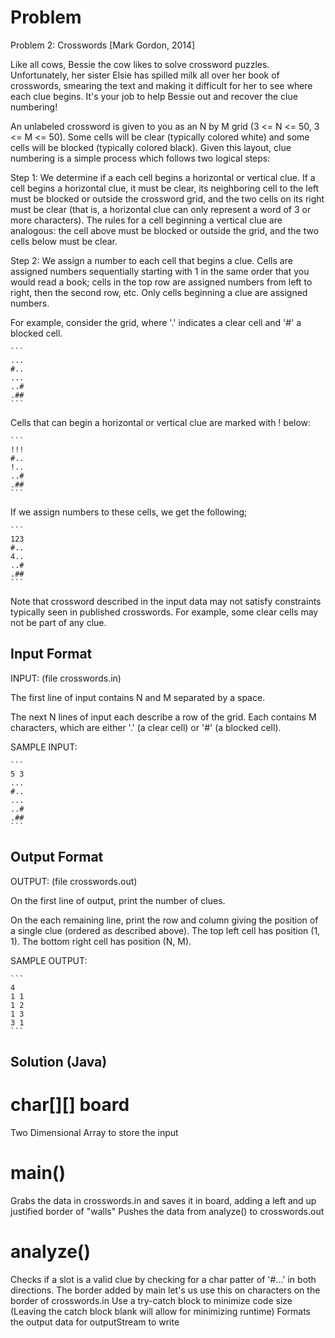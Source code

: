 # Problem

Problem 2: Crosswords [Mark Gordon, 2014]

Like all cows, Bessie the cow likes to solve crossword puzzles.
Unfortunately, her sister Elsie has spilled milk all over her book of
crosswords, smearing the text and making it difficult for her to see
where each clue begins.  It's your job to help Bessie out and recover
the clue numbering!

An unlabeled crossword is given to you as an N by M grid (3 <= N <=
50, 3 <= M <= 50).  Some cells will be clear (typically colored white)
and some cells will be blocked (typically colored black). Given this
layout, clue numbering is a simple process which follows two logical
steps:

Step 1: We determine if a each cell begins a horizontal or vertical
clue.  If a cell begins a horizontal clue, it must be clear, its
neighboring cell to the left must be blocked or outside the crossword
grid, and the two cells on its right must be clear (that is, a
horizontal clue can only represent a word of 3 or more characters).
The rules for a cell beginning a vertical clue are analogous: the cell
above must be blocked or outside the grid, and the two cells below
must be clear.

Step 2: We assign a number to each cell that begins a clue.  Cells are
assigned numbers sequentially starting with 1 in the same order that
you would read a book; cells in the top row are assigned numbers from
left to right, then the second row, etc.  Only cells beginning a clue
are assigned numbers.

For example, consider the grid, where '.' indicates a clear cell and
'#' a blocked cell.

    ```
    ...
    #..
    ...
    ..#
    .##
    ```
Cells that can begin a horizontal or vertical clue are marked with !
below:

    ```
    !!!
    #..
    !..
    ..#
    .##
    ```

If we assign numbers to these cells, we get the following;

    ```
    123
    #..
    4..
    ..#
    .##
    ```

Note that crossword described in the input data may not satisfy
constraints typically seen in published crosswords.  For example, some
clear cells may not be part of any clue.

## Input Format

INPUT: (file crosswords.in)

The first line of input contains N and M separated by a space.

The next N lines of input each describe a row of the grid.  Each
contains M characters, which are either '.' (a clear cell) or '#' (a
blocked cell).

SAMPLE INPUT:

    ```
    5 3
    ...
    #..
    ...
    ..#
    .##
    ```

## Output Format

OUTPUT: (file crosswords.out)

On the first line of output, print the number of clues.

On the each remaining line, print the row and column giving the
position of a single clue (ordered as described above).  The top left
cell has position (1, 1).  The bottom right cell has position (N, M).

SAMPLE OUTPUT: 

    ```
    4
    1 1
    1 2
    1 3
    3 1
    ```

## Solution (Java)

# char[][] board

Two Dimensional Array to store the input

# main()

Grabs the data in crosswords.in and saves it in board, adding a left and up justified border of "walls"
Pushes the data from analyze() to crosswords.out

# analyze()

Checks if a slot is a valid clue by checking for a char patter of '#...' in both directions.
The border added by main let's us use this on characters on the border of crosswords.in
Use a try-catch block to minimize code size (Leaving the catch block blank will allow for minimizing runtime)
Formats the output data for outputStream to write
